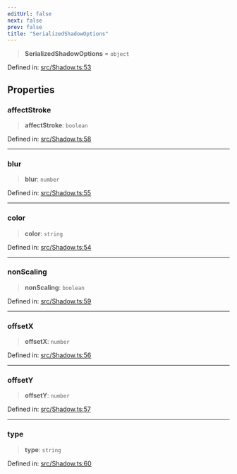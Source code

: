 ```yaml
---
editUrl: false
next: false
prev: false
title: "SerializedShadowOptions"
---
```


> **SerializedShadowOptions** = `object`

Defined in: [src/Shadow.ts:53](https://github.com/fabricjs/fabric.js/blob/9a792f4b7b8031f02ec7ea4ce8c99f810e45cfec/src/Shadow.ts#L53)

## Properties

### affectStroke

> **affectStroke**: `boolean`

Defined in: [src/Shadow.ts:58](https://github.com/fabricjs/fabric.js/blob/9a792f4b7b8031f02ec7ea4ce8c99f810e45cfec/src/Shadow.ts#L58)

***

### blur

> **blur**: `number`

Defined in: [src/Shadow.ts:55](https://github.com/fabricjs/fabric.js/blob/9a792f4b7b8031f02ec7ea4ce8c99f810e45cfec/src/Shadow.ts#L55)

***

### color

> **color**: `string`

Defined in: [src/Shadow.ts:54](https://github.com/fabricjs/fabric.js/blob/9a792f4b7b8031f02ec7ea4ce8c99f810e45cfec/src/Shadow.ts#L54)

***

### nonScaling

> **nonScaling**: `boolean`

Defined in: [src/Shadow.ts:59](https://github.com/fabricjs/fabric.js/blob/9a792f4b7b8031f02ec7ea4ce8c99f810e45cfec/src/Shadow.ts#L59)

***

### offsetX

> **offsetX**: `number`

Defined in: [src/Shadow.ts:56](https://github.com/fabricjs/fabric.js/blob/9a792f4b7b8031f02ec7ea4ce8c99f810e45cfec/src/Shadow.ts#L56)

***

### offsetY

> **offsetY**: `number`

Defined in: [src/Shadow.ts:57](https://github.com/fabricjs/fabric.js/blob/9a792f4b7b8031f02ec7ea4ce8c99f810e45cfec/src/Shadow.ts#L57)

***

### type

> **type**: `string`

Defined in: [src/Shadow.ts:60](https://github.com/fabricjs/fabric.js/blob/9a792f4b7b8031f02ec7ea4ce8c99f810e45cfec/src/Shadow.ts#L60)
